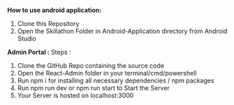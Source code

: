 **How to use android application:**

1) Clone this Repository
2) Open the Skillathon Folder in Android-Application directory from Android Studio

**Admin Portal :**
Steps :
1) Clone the GitHub Repo containing the source code
2) Open the React-Admin folder in your terminal/cmd/powershell
3) Run npm i for installing all necessary dependencies / npm packages
4) Run npm run dev or npm run start to Start the Server
5) Your Server is hosted on localhost:3000
